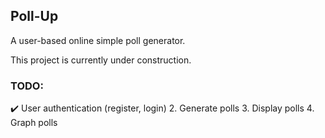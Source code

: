 ## Poll-Up

A user-based online simple poll generator.

This project is currently under construction.

### TODO:
✔️  User authentication (register, login) 
2. Generate polls
3. Display polls
4. Graph polls